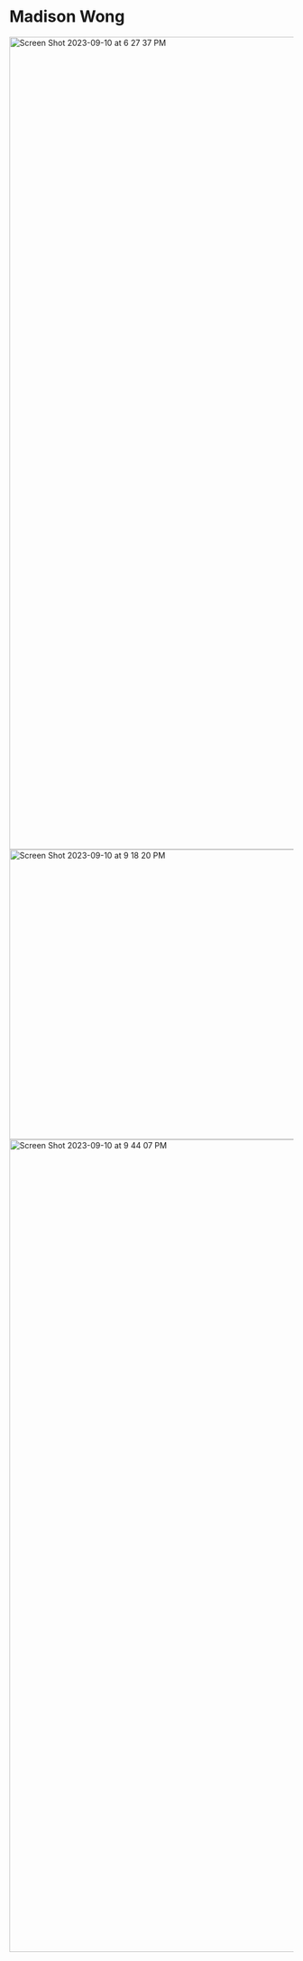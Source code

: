 # Madison Wong
<img width="1440" alt="Screen Shot 2023-09-10 at 6 27 37 PM" src="https://github.com/madisonwong210/ECE444-F2023-Assignment1/assets/58918746/e1760ae8-2111-42ed-ac24-d1f6b31014a4">
<img width="514" alt="Screen Shot 2023-09-10 at 9 18 20 PM" src="https://github.com/madisonwong210/ECE444-F2023-Assignment1/assets/58918746/c8b67035-8db4-4fc1-b5e4-99f350386a94">
<img width="1440" alt="Screen Shot 2023-09-10 at 9 44 07 PM" src="https://github.com/madisonwong210/ECE444-F2023-Assignment1/assets/58918746/1f018360-2009-43f7-9b45-4e50d9123e2e">
